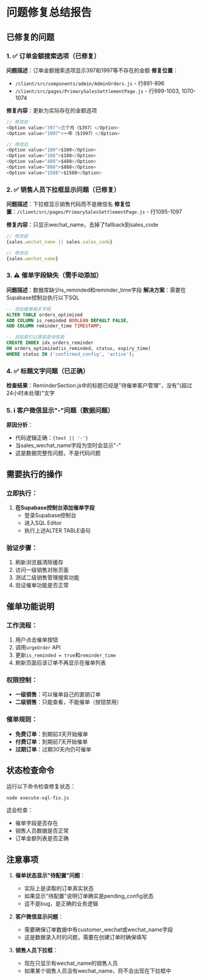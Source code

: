 # 问题修复总结报告

## 已修复的问题

### 1. ✅ 订单金额搜索选项（已修复）
**问题描述**：订单金额搜索选项显示397和1997等不存在的金额
**修复位置**：
- `/client/src/components/admin/AdminOrders.js` - 行891-896
- `/client/src/pages/PrimarySalesSettlementPage.js` - 行999-1003, 1070-1074

**修复内容**：更新为实际存在的金额选项
```javascript
// 修改前
<Option value="397">三个月（$397）</Option>
<Option value="1997">一年（$1997）</Option>

// 修改后
<Option value="100">$100</Option>
<Option value="188">$188</Option>
<Option value="488">$488</Option>
<Option value="888">$888</Option>
<Option value="1588">$1588</Option>
```

### 2. ✅ 销售人员下拉框显示问题（已修复）
**问题描述**：下拉框显示销售代码而不是微信名
**修复位置**：`/client/src/pages/PrimarySalesSettlementPage.js` - 行1095-1097

**修复内容**：只显示wechat_name，去掉了fallback到sales_code
```javascript
// 修改前
{sales.wechat_name || sales.sales_code}

// 修改后
{sales.wechat_name}
```

### 3. ⚠️ 催单字段缺失（需手动添加）
**问题描述**：数据库缺少is_reminded和reminder_time字段
**解决方案**：需要在Supabase控制台执行以下SQL

```sql
-- 添加催单相关字段
ALTER TABLE orders_optimized 
ADD COLUMN is_reminded BOOLEAN DEFAULT FALSE,
ADD COLUMN reminder_time TIMESTAMP;

-- 添加索引以提高查询性能
CREATE INDEX idx_orders_reminder 
ON orders_optimized(is_reminded, status, expiry_time) 
WHERE status IN ('confirmed_config', 'active');
```

### 4. ✅ 标题文字问题（已正确）
**检查结果**：ReminderSection.js中的标题已经是"待催单客户管理"，没有"(超过24小时未处理)"文字

### 5. ℹ️ 客户微信显示"-"问题（数据问题）
**原因分析**：
- 代码逻辑正确：`{text || '-'}`
- 当sales_wechat_name字段为空时会显示"-"
- 这是数据完整性问题，不是代码问题

## 需要执行的操作

### 立即执行：
1. **在Supabase控制台添加催单字段**
   - 登录Supabase控制台
   - 进入SQL Editor
   - 执行上述ALTER TABLE语句

### 验证步骤：
1. 刷新浏览器清除缓存
2. 访问一级销售对账页面
3. 测试二级销售管理搜索功能
4. 验证催单功能是否正常

## 催单功能说明

### 工作流程：
1. 用户点击催单按钮
2. 调用`urgeOrder` API
3. 更新`is_reminded = true`和`reminder_time`
4. 刷新页面后该订单不再显示在催单列表

### 权限控制：
- **一级销售**：可以催单自己的直销订单
- **二级销售**：只能查看，不能催单（按钮禁用）

### 催单规则：
- **免费订单**：到期前3天开始催单
- **付费订单**：到期前7天开始催单
- **过期订单**：过期30天内仍可催单

## 状态检查命令

运行以下命令检查修复状态：
```bash
node execute-sql-fix.js
```

这会检查：
- 催单字段是否存在
- 销售人员数据是否正常
- 订单金额列表是否正确

## 注意事项

1. **催单状态显示"待配置"问题**：
   - 实际上是读取的订单真实状态
   - 如果显示"待配置"说明订单确实是pending_config状态
   - 这不是bug，是正确的业务逻辑

2. **客户微信显示问题**：
   - 需要确保订单数据中有customer_wechat或wechat_name字段
   - 这是数据录入时的问题，需要在创建订单时确保填写

3. **销售人员下拉框**：
   - 现在只显示有wechat_name的销售人员
   - 如果某个销售人员没有wechat_name，将不会出现在下拉框中